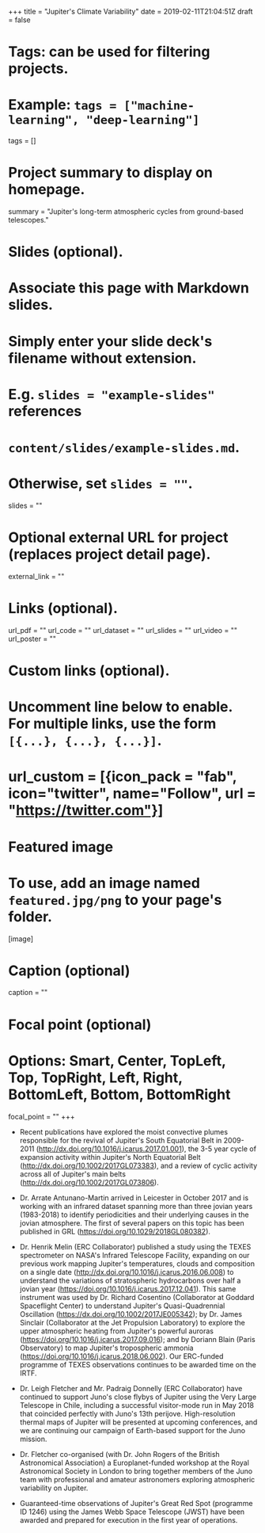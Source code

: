 +++
title = "Jupiter's Climate Variability"
date = 2019-02-11T21:04:51Z
draft = false

# Tags: can be used for filtering projects.
# Example: `tags = ["machine-learning", "deep-learning"]`
tags = []

# Project summary to display on homepage.
summary = "Jupiter's long-term atmospheric cycles from ground-based telescopes."

# Slides (optional).
#   Associate this page with Markdown slides.
#   Simply enter your slide deck's filename without extension.
#   E.g. `slides = "example-slides"` references
#   `content/slides/example-slides.md`.
#   Otherwise, set `slides = ""`.
slides = ""

# Optional external URL for project (replaces project detail page).
external_link = ""

# Links (optional).
url_pdf = ""
url_code = ""
url_dataset = ""
url_slides = ""
url_video = ""
url_poster = ""

# Custom links (optional).
#   Uncomment line below to enable. For multiple links, use the form `[{...}, {...}, {...}]`.
# url_custom = [{icon_pack = "fab", icon="twitter", name="Follow", url = "https://twitter.com"}]

# Featured image
# To use, add an image named `featured.jpg/png` to your page's folder.
[image]
  # Caption (optional)
  caption = ""

  # Focal point (optional)
  # Options: Smart, Center, TopLeft, Top, TopRight, Left, Right, BottomLeft, Bottom, BottomRight
  focal_point = ""
+++

* Recent publications have explored the moist convective plumes responsible for the revival of Jupiter's South Equatorial Belt in 2009-2011 (http://dx.doi.org/10.1016/j.icarus.2017.01.001), the 3-5 year cycle of expansion activity within Jupiter's North Equatorial Belt (http://dx.doi.org/10.1002/2017GL073383), and a review of cyclic activity across all of Jupiter's main belts (http://dx.doi.org/10.1002/2017GL073806).

* Dr. Arrate Antunano-Martin arrived in Leicester in October 2017 and is working with an infrared dataset spanning more than three jovian years (1983-2018) to identify periodicities and their underlying causes in the jovian atmosphere.  The first of several papers on this topic has been published in GRL (https://doi.org/10.1029/2018GL080382).

* Dr. Henrik Melin (ERC Collaborator) published a study using the TEXES spectrometer on NASA's Infrared Telescope Facility, expanding on our previous work mapping Jupiter's temperatures, clouds and composition on a single date (http://dx.doi.org/10.1016/j.icarus.2016.06.008) to understand the variations of stratospheric hydrocarbons over half a jovian year (https://doi.org/10.1016/j.icarus.2017.12.041).  This same instrument was used by Dr. Richard Cosentino (Collaborator at Goddard Spaceflight Center) to understand Jupiter's Quasi-Quadrennial Oscillation (https://dx.doi.org/10.1002/2017JE005342); by Dr. James Sinclair (Collaborator at the Jet Propulsion Laboratory) to explore the upper atmospheric heating from Jupiter's powerful auroras (https://doi.org/10.1016/j.icarus.2017.09.016); and by Doriann Blain (Paris Observatory) to map Jupiter's tropospheric ammonia (https://doi.org/10.1016/j.icarus.2018.06.002).  Our ERC-funded programme of TEXES observations continues to be awarded time on the IRTF.

* Dr. Leigh Fletcher and Mr. Padraig Donnelly (ERC Collaborator) have continued to support Juno's close flybys of Jupiter using the Very Large Telescope in Chile, including a successful visitor-mode run in May 2018 that coincided perfectly with Juno's 13th perijove.  High-resolution thermal maps of Jupiter will be presented at upcoming conferences, and we are continuing our campaign of Earth-based support for the Juno mission.

* Dr. Fletcher co-organised (with Dr. John Rogers of the British Astronomical Association) a Europlanet-funded workshop at the Royal Astronomical Society in London to bring together members of the Juno team with professional and amateur astronomers exploring atmospheric variability on Jupiter.

* Guaranteed-time observations of Jupiter's Great Red Spot (programme ID 1246) using the James Webb Space Telescope (JWST) have been awarded and prepared for execution in the first year of operations.
